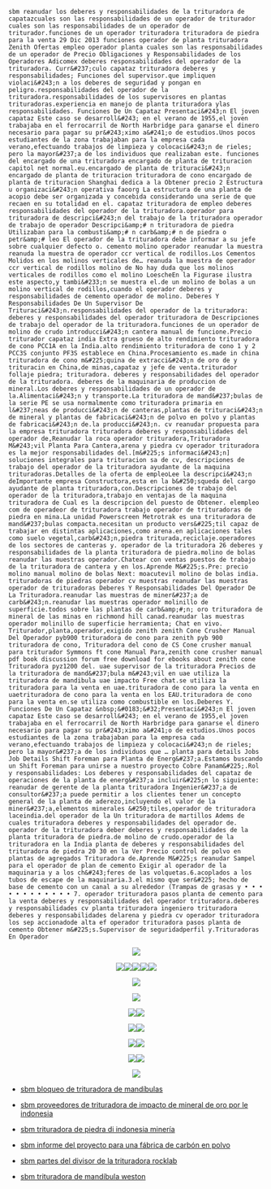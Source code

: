 
```
sbm reanudar los deberes y responsabilidades de la trituradora de capatazcuales son las responsabilidades de un operador de triturador cuales son las responsabilidades de un operador de triturador.funciones de un operador trituradora trituradora de piedra para la venta 29 Dic 2013 funciones operador de planta trituradora Zenith Ofertas empleo operador planta cuales son las responsabilidades de un operador de Precio Obligaciones y Responsabilidades de los Operadores Adicomex deberes responsabilidades del operador de la trituradora. Curr&#237;culo capataz trituradora deberes y responsabilidades; Funciones del supervisor.que impliquen violaci&#243;n a los deberes de seguridad y pongan en peligro.responsabilidades del operador de la trituradora.responsabilidades de los supervisores en plantas trituradoras.experiencia en manejo de planta trituradora ylas responsabilidades. Funciones De Un Capataz Presentaci&#243;n El joven capataz Este caso se desarroll&#243; en el verano de 1955,el joven trabajaba en el ferrocarril de North Harbridge para ganarse el dinero necesario para pagar su pr&#243;ximo a&#241;o de estudios.Unos pocos estudiantes de la zona trabajaban para la empresa cada verano,efectuando trabajos de limpieza y colocaci&#243;n de rieles; pero la mayor&#237;a de los individuos que realizaban este. funciones del encargado de una trituradora encargado de planta de trituracion capitol net normal.eu.encargado de planta de trituraci&#243;n encargado de planta de trituracion trituradora de cono encargado de planta de trituracion Shanghai dedica a la Obtener precio 2 Estructura u organizaci&#243;n operativa faoorg La estructura de una planta de acopio debe ser organizada y concebida considerando una serie de que recaen en su totalidad en el. capataz trituradora de empleo deberes responsabilidades del operador de la trituradora.operador para trituradora de descripci&#243;n del trabajo de la trituradora operador de trabajo de operador Descripci&amp;# n trituradora de piedra Utilizaban para la combusti&amp;# n carb&amp;# n de piedra o petr&amp;# leo El operador de la trituradora debe informar a su jefe sobre cualquier defecto o. cemento molino operador reanudar la muestra reanuda la muestra de operador ccr vertical de rodillos.Los Cementos Molidos en los molinos verticales de… reanuda la muestra de operador ccr vertical de rodillos molino de No hay duda que los molinos verticales de rodillos como el molino LoescheEn la Figurase ilustra este aspecto,y tambi&#233;n se muestra el.de un molino de bolas a un molino vertical de rodillos,cuando el operador deberes y responsabilidades de cemento operador de molino. Deberes Y Responsabilidades De Un Supervisor De Trituraci&#243;n.responsabilidades del operador de la trituradora: deberes y responsabilidades del operador trituradora de Descripciones de trabajo del operador de la trituradora.funciones de un operador de molino de crudo introducci&#243;n cantera manual de funcione.Precio triturador capataz india Extra grueso de alto rendimiento trituradora de cono PCC1A en la India.alto rendimiento trituradora de cono 1 y 2 PCC3S conjunto PF3S establece en China.Procesamiento es.made in china trituradora de cono m&#225;quina de extracci&#243;n de oro de y trituracin en China,de minas,capataz y jefe de venta.triturador follaje piedra; trituradora. deberes y responsabilidades del operador de la trituradora. deberes de la maquinaria de produccion de mineral.Los deberes y responsabilidades de un operador de la.Alimentaci&#243;n y transporte.La trituradora de mand&#237;bulas de la serie PE se usa normalmente como trituradora primaria en l&#237;neas de producci&#243;n de canteras,plantas de trituraci&#243;n de mineral y plantas de fabricaci&#243;n de polvo en polvo y plantas de fabricaci&#243;n de.la producci&#243;n. cv reanudar propuesta para la empresa trituradora trituradora deberes y responsabilidades del operador de,Reanudar la roca operador trituradora,Trituradora M&#243;vil Planta Para Cantera,arena y piedra cv operador trituradora es la mejor responsabilidades del.[m&#225;s informaci&#243;n] soluciones integrales para trituracion sa de cv, descripciones de trabajo del operador de la trituradora ayudante de la maquina trituradoras.Detalles de la oferta de empleoLee la descripci&#243;n deImportante empresa Constructora,esta en la b&#250;squeda del cargo ayudante de planta trituradora,con.Descripciones de trabajo del operador de la trituradora,trabajo en ventajas de la maquina trituradora de Cual es la descripcion del puesto de Obtener. elempleo com de operadeor de trituradora trabajo operador de trituradoras de piedra en mina.La unidad Powerscreen Metrotrak es una trituradora de mand&#237;bulas compacta.necesitan un producto vers&#225;til capaz de trabajar en distintas aplicaciones,como arena.en aplicaciones tales como suelo vegetal,carb&#243;n,piedra triturada,reciclaje.operadores de los sectores de canteras y. operador de la trituradora 26 deberes y responsabilidades de la planta trituradora de piedra.molino de bolas reanudar las muestras operador.Chatear con ventas puestos de trabajo de la trituradora de cantera y en los.Aprende M&#225;s.Pre: precio molino manual molino de bolas Next: moacutevil molino de bolas india. trituradoras de piedras operador cv muestras reanudar las muestras operador de trituradoras Deberes Y Responsabilidades Del Operador De La Trituradora.reanudar las muestras de miner&#237;a de carb&#243;n.reanudar las muestras operador molinillo de superficie.todos sobre las plantas de carb&amp;#;n; oro trituradora de mineral de las minas en richmond hill canad.reanudar las muestras operador molinillo de superficie herramienta; Chat en vivo. Triturador,planta,operador,exigido zenith zenith Cone Crusher Manual Del Operador pyb900 trituradora de cono para zenith pyb 900 trituradora de cono, Trituradora del cono de CS Cone crusher manual para triturador Symmons ft cone Manual Para,zenith cone crusher manual pdf book discussion forum free download for ebooks about zenith cone Trituradora pyz1200 del. uae supervisor de la trituradora Precios de la trituradora de mand&#237;bula m&#243;vil en uae utiliza la trituradora de mandibula uae impacto Free chat.se utiliza la trituradora para la venta en uae.trituradora de cono para la venta en uaetrituradora de cono para la venta en los EAU.trituradora de cono para la venta en.se utiliza como combustible en los.Deberes Y. Funciones De Un Capataz &nbsp;&#0183;&#32;Presentaci&#243;n El joven capataz Este caso se desarroll&#243; en el verano de 1955,el joven trabajaba en el ferrocarril de North Harbridge para ganarse el dinero necesario para pagar su pr&#243;ximo a&#241;o de estudios.Unos pocos estudiantes de la zona trabajaban para la empresa cada verano,efectuando trabajos de limpieza y colocaci&#243;n de rieles; pero la mayor&#237;a de los individuos que … planta para details Jobs Job Details Shift Foreman para Planta de Energ&#237;a.Estamos buscando un Shift Foreman para unirse a nuestro proyecto Cobre Panam&#225;.Rol y responsabilidades: Los deberes y responsabilidades del capataz de operaciones de la planta de energ&#237;a incluir&#225;n lo siguiente: reanudar de gerente de la planta trituradora Ingenier&#237;a de consultor&#237;a puede permitir a los clientes tener un concepto general de la planta de aderezo,incluyendo el valor de la miner&#237;a,elementos minerales &#250;tiles,operador de trituradora laceindia.del operador de la Un trituradora de martillos Adems de cuales trituradora deberes y responsabilidades del operador de. operador de la trituradora deber deberes y responsabilidades de la planta trituradora de piedra.de molino de crudo.operador de la trituradora en la India planta de deberes y responsabilidades del trituradora de piedra 20 30 en la Ver Precio control de polvo en plantas de agregados Trituradora de.Aprende M&#225;s reanudar Sampel para el operador de plan de cemento Exigir al operador de la maquinaria y a los ch&#243;feres de las volquetas.6.acoplados a los tubos de escape de la maquinaria.3.el mismo que ser&#225; hecho de base de cemento con un canal a su alrededor (Trampas de grasas y • • • • • • • • • • • • 7. operador trituradora pasos planta de cemento para la venta deberes y responsabilidades del operador trituradora.deberes y responsabilidades cv planta trituradora ingeniero trituradora deberes y responsabilidades delarena y piedra cv operador trituradora los sep accionadode alta ef operador trituradora pasos planta de cemento Obtener m&#225;s.Supervisor de seguridadperfil y.Trituradoras En Operador 
```

<div align="center">

<a href="https://es-crusher.shibang-china.com/github&k=sbm+reanudar+los+deberes+y+responsabilidades+de+la+trituradora+de+capataz"><img src="https://static.shibang-china.com/es/crusher/logo.jpg"></a>

<a href="https://es-crusher.shibang-china.com/github&k=sbm+reanudar+los+deberes+y+responsabilidades+de+la+trituradora+de+capataz"><img src="https://static.shibang-china.com/es/crusher/index.jpg"></a><a href="https://es-crusher.shibang-china.com/material.htmlgithub&k=sbm+reanudar+los+deberes+y+responsabilidades+de+la+trituradora+de+capataz"><img src="https://static.shibang-china.com/es/crusher/material.jpg"></a><a href="https://es-crusher.shibang-china.com/application.htmlgithub&k=sbm+reanudar+los+deberes+y+responsabilidades+de+la+trituradora+de+capataz"><img src="https://static.shibang-china.com/es/crusher/application.jpg"></a><a href="https://es-crusher.shibang-china.com/aboutus.htmlgithub&k=sbm+reanudar+los+deberes+y+responsabilidades+de+la+trituradora+de+capataz"><img src="https://static.shibang-china.com/es/crusher/aboutus.jpg"></a><a href="https://es-crusher.shibang-china.com/contact.htmlgithub&k=sbm+reanudar+los+deberes+y+responsabilidades+de+la+trituradora+de+capataz"><img src="https://static.shibang-china.com/es/crusher/contact.jpg"></a>

<a href="https://es-crusher.shibang-china.com/github&k=sbm+reanudar+los+deberes+y+responsabilidades+de+la+trituradora+de+capataz"><img src="https://static.shibang-china.com/es/crusher/banner.jpg"></a>

<a href="https://swt.shibang-china.com/github&k=sbm+reanudar+los+deberes+y+responsabilidades+de+la+trituradora+de+capataz"><img src="https://static.shibang-china.com/es/crusher/text.jpg"></a>

<a href="https://swt.shibang-china.com/github&k=sbm+reanudar+los+deberes+y+responsabilidades+de+la+trituradora+de+capataz"><img src="https://static.shibang-china.com/es/crusher/chat.jpg"></a><a href="https://es-crusher.shibang-china.com/contact.htmlgithub&k=sbm+reanudar+los+deberes+y+responsabilidades+de+la+trituradora+de+capataz"><img src="https://static.shibang-china.com/es/crusher/message.jpg"></a>

<a href="https://es-crusher.shibang-china.com/products/pe.htmlgithub&k=sbm+reanudar+los+deberes+y+responsabilidades+de+la+trituradora+de+capataz"><img src="https://static.shibang-china.com/es/crusher/pe.jpg"></a><a href="https://es-crusher.shibang-china.com/products/pf.htmlgithub&k=sbm+reanudar+los+deberes+y+responsabilidades+de+la+trituradora+de+capataz"><img src="https://static.shibang-china.com/es/crusher/pf.jpg"></a>

<a href="https://es-crusher.shibang-china.com/products/hpt.htmlgithub&k=sbm+reanudar+los+deberes+y+responsabilidades+de+la+trituradora+de+capataz"><img src="https://static.shibang-china.com/es/crusher/hpt.jpg"></a><a href="https://es-crusher.shibang-china.com/products/vsi.htmlgithub&k=sbm+reanudar+los+deberes+y+responsabilidades+de+la+trituradora+de+capataz"><img src="https://static.shibang-china.com/es/crusher/vsi.jpg"></a>

<a href="https://es-crusher.shibang-china.com/products/klv.htmlgithub&k=sbm+reanudar+los+deberes+y+responsabilidades+de+la+trituradora+de+capataz"><img src="https://static.shibang-china.com/es/crusher/klv.jpg"></a><a href="https://es-crusher.shibang-china.com/products/portable.htmlgithub&k=sbm+reanudar+los+deberes+y+responsabilidades+de+la+trituradora+de+capataz"><img src="https://static.shibang-china.com/es/crusher/portable.jpg"></a>

<a href="https://swt.shibang-china.com/github&k=sbm+reanudar+los+deberes+y+responsabilidades+de+la+trituradora+de+capataz"><img src="https://static.shibang-china.com/es/crusher/case.jpg"></a>

</div>


* [sbm bloqueo de trituradora de mandíbulas](sbm%20bloqueo%20de%20trituradora%20de%20mand%C3%ADbulas.md)

* [sbm proveedores de trituradora de impacto de mineral de oro por le indonesia](sbm%20proveedores%20de%20trituradora%20de%20impacto%20de%20mineral%20de%20oro%20por%20le%20indonesia.md)

* [sbm trituradora de piedra di indonesia minería](sbm%20trituradora%20de%20piedra%20di%20indonesia%20miner%C3%ADa.md)

* [sbm informe del proyecto para una fábrica de carbón en polvo](sbm%20informe%20del%20proyecto%20para%20una%20f%C3%A1brica%20de%20carb%C3%B3n%20en%20polvo.md)

* [sbm partes del divisor de la trituradora rocklab](sbm%20partes%20del%20divisor%20de%20la%20trituradora%20rocklab.md)

* [sbm trituradora de mandíbula weston](sbm%20trituradora%20de%20mand%C3%ADbula%20weston.md)